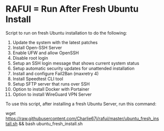 # RAFUI = Run After Fresh Ubuntu Install

Script to run on fresh Ubuntu installation to do the following:
1. Update the system with the latest patches
2. Install Open-SSH Server
3. Enable UFW and allow OpenSSH
4. Disable root login
5. Setup an SSH login message that shows current system status
6. Setup automatic security updates for unattended installation
7. Install and configure Fail2Ban (maxretry 4)
8. Install Speedtest CLI tool
9. Setup SFTP server that runs over SSH
10. Option to install Docker with Portainer
11. Option to install WireGuard VPN Server

To use this script, after installing a fresh Ubuntu Server, run this command:

wget https://raw.githubusercontent.com/Charlie67j/rafui/master/ubuntu_fresh_install.sh && bash ubuntu_fresh_install.sh

